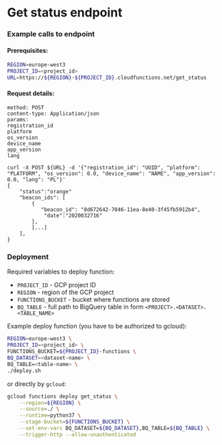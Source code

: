 # Get status endpoint

### Example calls to endpoint

#### Prerequisites:

```bash
REGION=europe-west3
PROJECT_ID=<project_id>
URL=https://${REGION}-${PROJECT_ID}.cloudfunctions.net/get_status
```

#### Request details:
```
method: POST
content-type: Application/json
params:
registration_id
platform
os_version
device_name
app_version
lang

curl -X POST ${URL} -d '{"registration_id": "UUID", "platform": "PLATFORM", "os_version": 0.0, "device_name": "NAME", "app_version": 0.0, "lang": "PL"}'
{
    "status":"orange"
    "beacon_ids": [
        {
           "beacon_id": "8d672642-7046-11ea-8e40-3f45fb5912b4", 
            "date":"2020032716"
        },
        [...]
    ],
}
```

### Deployment

Required variables to deploy function:
* `PROJECT_ID` - GCP project ID
* `REGION` - region of the GCP project
* `FUNCTIONS_BUCKET` - bucket where functions are stored
* `BQ_TABLE` - full path to BigQuery table in form `<PROJECT>.<DATASET>.<TABLE_NAME>`

Example deploy function (you have to be authorized to gcloud):
```bash
REGION=europe-west3 \
PROJECT_ID=<project_id> \
FUNCTIONS_BUCKET=${PROJECT_ID}-functions \
BQ_DATASET=<dataset-name> \
BQ_TABLE=<table-name> \
./deploy.sh
```

or directly by `gcloud`:
```bash
gcloud functions deploy get_status \
    --region=${REGION} \
    --source=./ \
    --runtime=python37 \
    --stage-bucket=${FUNCTIONS_BUCKET} \
    --set-env-vars BQ_DATASET=${BQ_DATASET},BQ_TABLE=${BQ_TABLE} \
    --trigger-http --allow-unauthenticated
```
